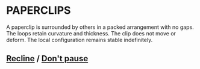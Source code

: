 # PAPERCLIPS

A paperclip is surrounded by others in a packed arrangement with no gaps. The loops retain curvature and thickness. The clip does not move or deform. The local configuration remains stable indefinitely.

## [Recline](page-ba358d3e2a6938ad) / [Don't pause](page-f094de0a46f82f1b)
